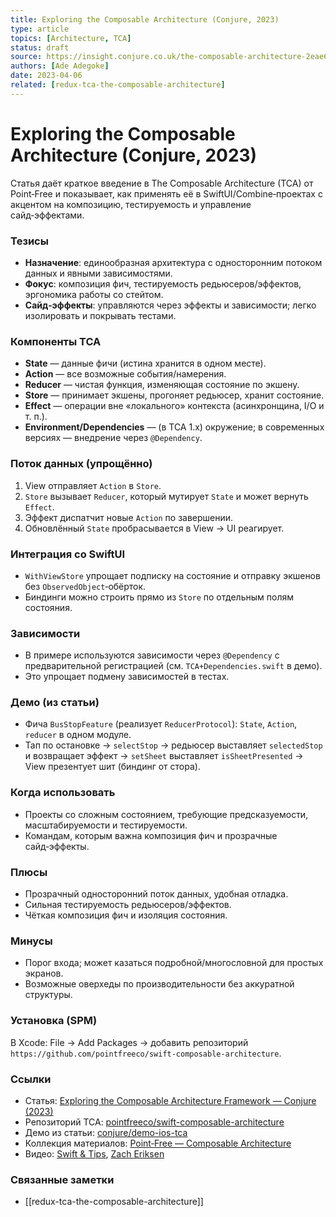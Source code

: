 ```yaml
---
title: Exploring the Composable Architecture (Conjure, 2023)
type: article
topics: [Architecture, TCA]
status: draft
source: https://insight.conjure.co.uk/the-composable-architecture-2eae60963248
authors: [Ade Adegoke]
date: 2023-04-06
related: [redux-tca-the-composable-architecture]
---
```


# Exploring the Composable Architecture (Conjure, 2023)

Статья даёт краткое введение в The Composable Architecture (TCA) от Point‑Free и показывает, как применять её в SwiftUI/Combine‑проектах с акцентом на композицию, тестируемость и управление сайд‑эффектами.

### Тезисы
- **Назначение**: единообразная архитектура с односторонним потоком данных и явными зависимостями.
- **Фокус**: композиция фич, тестируемость редьюсеров/эффектов, эргономика работы со стейтом.
- **Сайд‑эффекты**: управляются через эффекты и зависимости; легко изолировать и покрывать тестами.

### Компоненты TCA
- **State** — данные фичи (истина хранится в одном месте).
- **Action** — все возможные события/намерения.
- **Reducer** — чистая функция, изменяющая состояние по экшену.
- **Store** — принимает экшены, прогоняет редьюсер, хранит состояние.
- **Effect** — операции вне «локального» контекста (асинхронщина, I/O и т. п.).
- **Environment/Dependencies** — (в TCA 1.x) окружение; в современных версиях — внедрение через `@Dependency`.

### Поток данных (упрощённо)
1. View отправляет `Action` в `Store`.
2. `Store` вызывает `Reducer`, который мутирует `State` и может вернуть `Effect`.
3. Эффект диспатчит новые `Action` по завершении.
4. Обновлённый `State` пробрасывается в View → UI реагирует.

### Интеграция со SwiftUI
- `WithViewStore` упрощает подписку на состояние и отправку экшенов без `ObservedObject`‑обёрток.
- Биндинги можно строить прямо из `Store` по отдельным полям состояния.

### Зависимости
- В примере используются зависимости через `@Dependency` с предварительной регистрацией (см. `TCA+Dependencies.swift` в демо).
- Это упрощает подмену зависимостей в тестах.

### Демо (из статьи)
- Фича `BusStopFeature` (реализует `ReducerProtocol`): `State`, `Action`, `reducer` в одном модуле.
- Тап по остановке → `selectStop` → редьюсер выставляет `selectedStop` и возвращает эффект → `setSheet` выставляет `isSheetPresented` → View презентует шит (биндинг от стора).

### Когда использовать
- Проекты со сложным состоянием, требующие предсказуемости, масштабируемости и тестируемости.
- Командам, которым важна композиция фич и прозрачные сайд‑эффекты.

### Плюсы
- Прозрачный односторонний поток данных, удобная отладка.
- Сильная тестируемость редьюсеров/эффектов.
- Чёткая композиция фич и изоляция состояния.

### Минусы
- Порог входа; может казаться подробной/многословной для простых экранов.
- Возможные оверхеды по производительности без аккуратной структуры.

### Установка (SPM)
В Xcode: File → Add Packages → добавить репозиторий `https://github.com/pointfreeco/swift-composable-architecture`.

### Ссылки
- Статья: [Exploring the Composable Architecture Framework — Conjure (2023)](https://insight.conjure.co.uk/the-composable-architecture-2eae60963248)
- Репозиторий TCA: [pointfreeco/swift-composable-architecture](https://github.com/pointfreeco/swift-composable-architecture)
- Демо из статьи: [conjure/demo-ios-tca](https://github.com/conjure/demo-ios-tca)
- Коллекция материалов: [Point‑Free — Composable Architecture](https://www.pointfree.co/collections/composable-architecture)
- Видео: [Swift & Tips](https://youtu.be/SfFDj6qT-xg), [Zach Eriksen](https://youtu.be/MmzMHNO9cno)

### Связанные заметки
- [[redux-tca-the-composable-architecture]]


